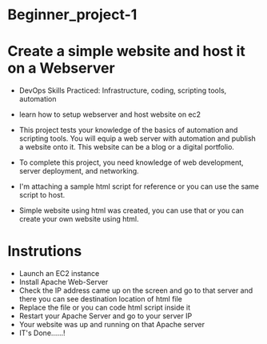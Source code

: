 # Beginner_project-1

# Create a simple website and host it on a Webserver

* DevOps Skills Practiced: Infrastructure, coding, scripting tools, automation
* learn how to setup webserver and host website on ec2
* This project tests your knowledge of the basics of automation and scripting tools. You will equip a web server with automation and publish a website onto it. This website can be a blog or a digital portfolio.
* To complete this project, you need knowledge of web development, server deployment, and networking.
* I'm attaching a sample html script for reference or you can use the same script to host.

* Simple website using html was created, you can use that or you can create your own website using html.

# Instrutions 

* Launch an EC2 instance
* Install Apache Web-Server
* Check the IP address came up on the screen and go to that server and there you can see destination location of html file
* Replace the file or you can code html script inside it  
* Restart your Apache Server and go to your server IP
* Your website was up and running on that Apache server
* IT's Done......! 

